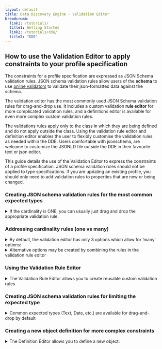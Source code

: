 ```yaml
---
layout: default
title: Data Discovery Engine - Validation Editor
breadcrumb:
  link1: /tutorials/
  title1: Getting Started
  link2: /tutorials/dde/
  title2: "DDE"
---
```


## How to use the Validation Editor to apply constraints to your profile specification

The constraints for a profile specification are expressed as JSON Schema validation rules. JSON schema validation rules allow users of the **schema** to use [online validators](https://www.jsonschemavalidator.net/) to validate their json-formatted data against the schema.

The validation editor has the most commonly used JSON Schema validation rules for drag-and-drop use. It includes a custom validation **rule editor** for more complicated validation rules, and a definitions editor is available for even more complex custom validation rules. 

The validations rules apply only to the class in which they are being defined and do not apply outside the class. Using the validation rule editor and definition editor enables the user to flexibly customise the validation rules as needed within the DDE. Users comfortable with jsonschema, are welcome to customize the JSONLD file outside the DDE in their favourite text or json editor.

This guide details the use of the Validation Editor to express the constraints of a profile specification. JSON schema validation rules should not be applied to type specifications. If you are updating an existing profile, you should only need to add validation rules to properties that are new or being changed.

### Creating JSON schema validation rules for the most common expected types
<details>
  <summary>If the cardinality is ONE, you can usually just drag and drop the appropriate validation rule.</summary>

The most basic validation rule is expressing an expected type for a property. For example, each property should have an expected type of value (e.g. - the expected type for the `name` property is usually `schema:Text`.) The most common expected types are already available by default. They include:  
- "schema:Text" = `string` drag-and-drop option
- "schema:Integer" = `integer` drag-and-drop option
- "schema:Boolean" = `boolean` drag-and-drop option
- "schema:URL" = `url` drag-and-drop option
- "schema:Date" = `date` drag-and-drop option
</details>

### Addressing cardinality rules (one vs many)
<details>
  <summary>By default, the validation editor has only 3 options which allow for ‘many’ options:</summary>

  - string(s), which allows a property to have `many` inputs as long as the expected type is “schema:Text”
  - keyword(s), same as string(s)
  - Enumeration, which allows the user to set a fixed list of string options
</details>
<details>
  <summary>Alternative options may be created by combining the rules in the validation rule editor</summary>

  - For example, we can see that the [validation rule for url](https://docs.google.com/presentation/d/1yl_aTm-od5U729-nVZWsGnl33oTDTS3NNlLzou60phI/edit#slide=id.g12bfbc3a89b_3_178) is: 
      
     `{“type”: “string”, “format”: “uri”}`
  - And we can see that the [validation rule for string(s)](https://docs.google.com/presentation/d/1yl_aTm-od5U729-nVZWsGnl33oTDTS3NNlLzou60phI/edit#slide=id.g12bfbc3a89b_3_191) is:
    
     ```json
     {“oneOf”: [
       {“type”: “string”},
       {“type”: “array”,
        “items”: 
          {“type”: “string”}
       }
     ]}
     ```
 - We can use the validation rule editor (see the next section) to create a new rule which combines the two rules to be:
  
  ```json
     {“oneOf”: [
       {“type”: “string”, “format”: “uri”},
       {“type”: “array”,
        “items”: 
          {“type”: “string”, “format”: “uri”}
       }
     ]}
  ```

</details>

### Using the Validation Rule Editor
<details>
  <summary>The Validation Rule Editor allows you to create reusable custom validation rules</summary>

 - Note this requires some familiarity with (or a willingness) to learn a bit of JSON schema
 - Click on the [(+) icon](https://docs.google.com/presentation/d/1yl_aTm-od5U729-nVZWsGnl33oTDTS3NNlLzou60phI/edit#slide=id.g12bfbc3a89b_3_126) following the available validation rules
 - Name your new validation rule and [click ‘ok’](https://docs.google.com/presentation/d/1yl_aTm-od5U729-nVZWsGnl33oTDTS3NNlLzou60phI/edit#slide=id.g12bfbc3a89b_3_201)
 - Now that it has been created, [click on it](https://docs.google.com/presentation/d/1yl_aTm-od5U729-nVZWsGnl33oTDTS3NNlLzou60phI/edit#slide=id.g12bfbc3a89b_3_210) to edit it in the [validation rule editor](https://docs.google.com/presentation/d/1yl_aTm-od5U729-nVZWsGnl33oTDTS3NNlLzou60phI/edit#slide=id.g12bfbc3a89b_3_220)
 - Edit it as needed and [click ‘save’](https://docs.google.com/presentation/d/1yl_aTm-od5U729-nVZWsGnl33oTDTS3NNlLzou60phI/edit#slide=id.g12bfbc3a89b_3_238). Once saved, you can drag-and-drop it to the appropriate property.
</details>
  

### Creating JSON schema validation rules for limiting the expected type
<details>
  <summary>Common expected types (Text, Date, etc.) are available for drag-and-drop by default</summary>

 It may be necessary to create custom validation rules for expected types not available by default including:
 <details>
   <summary>Other Jsonschema-acceptable expected types</summary>
 
 - There are a few expected types which can translate to Jsonschema-acceptable format; however, they are not common enough to clutter the user interface. Use the validation rule editor for these types
  - "schema:Datetime" = `{"type": "string", "format":"datetime"}`
  - "schema:Number" = `{"type": "number"}`
 </details>
 
 <details>
   <summary>All other expected types (from schema.org, bioschemas or any registered schema)</summary>
   
 Three examples of commonly-used example expected types have already been included:
  - object | Person (example of expected type = “schema:Person” treated as a simple drag-and-drop object)
  - DEF | citation (example of a citation defined in the validation only, and then referenced by the validation rule).
  - ontology (example of an object which references an external vocabulary) 
  
 </details> 
  
</details>



### Creating a new object definition for more complex constraints
<details>
  <summary>The Definition Editor allows you to define a new object:</summary>

Object definitions enable more efficient validation rule creation. For example, if multiple properties have a mix of non-default expected types, it is more efficient to define that expected type as an object, and then reference that definition for each property. When you create a new object definition, a corresponding drag-n-drop option will be created with it so that you can reference a single instance of the object (one), or an array of the object (many). To create a new object definition and its corresponding drag-n-drop options:
 - Click on the [(+) icon](https://docs.google.com/presentation/d/1yl_aTm-od5U729-nVZWsGnl33oTDTS3NNlLzou60phI/edit#slide=id.p48) under ‘Definition’
 - Name the new object definition and [click ‘OK’](https://docs.google.com/presentation/d/1yl_aTm-od5U729-nVZWsGnl33oTDTS3NNlLzou60phI/edit#slide=id.p49)
 - Click on the [edit icon](https://docs.google.com/presentation/d/1yl_aTm-od5U729-nVZWsGnl33oTDTS3NNlLzou60phI/edit#slide=id.p50) for the new object definition
 - If you don’t know how to write a new definition, click on [edit icon for the the citation definition](https://docs.google.com/presentation/d/1yl_aTm-od5U729-nVZWsGnl33oTDTS3NNlLzou60phI/edit#slide=id.p46)
 - Highlight the definition and copy it (ctrl+c)
 - Then go back to your [new object definition](https://docs.google.com/presentation/d/1yl_aTm-od5U729-nVZWsGnl33oTDTS3NNlLzou60phI/edit#slide=id.p52) and [paste](https://docs.google.com/presentation/d/1yl_aTm-od5U729-nVZWsGnl33oTDTS3NNlLzou60phI/edit#slide=id.p53)
 - Change the [description, ‘@type’, and properties](https://docs.google.com/presentation/d/1yl_aTm-od5U729-nVZWsGnl33oTDTS3NNlLzou60phI/edit#slide=id.p54) as needed and save your changes
 - Two new validation rules will be added to your validation drag-and-drop options for you to use:
  - `DEF | your definition name` ← allows singular instance of definition (one)
  - `DEF | your definition name(s)` ← allows multiple instance of your definition (many)
  
</details>
